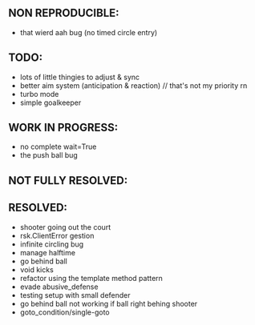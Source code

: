 ## NON REPRODUCIBLE:
- that wierd aah bug (no timed circle entry)

## TODO:
- lots of little thingies to adjust & sync
- better aim system (anticipation & reaction) // that's not my priority rn
- turbo mode
- simple goalkeeper

## WORK IN PROGRESS:
- no complete wait=True
- the push ball bug

## NOT FULLY RESOLVED:

## RESOLVED:
- shooter going out the court
- rsk.ClientError gestion
- infinite circling bug
- manage halftime
- go behind ball
- void kicks
- refactor using the template method pattern
- evade abusive_defense
- testing setup with small defender
- go behind ball not working if ball right behing shooter
- goto_condition/single-goto
